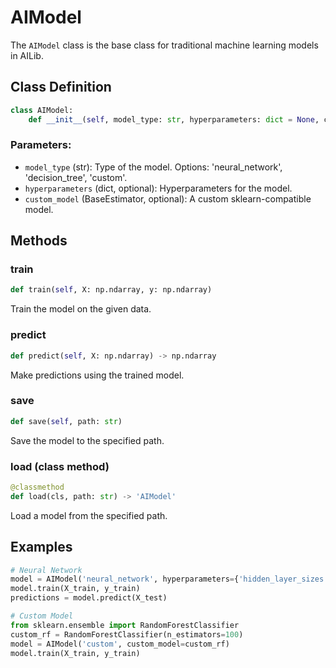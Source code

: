 # AIModel

The `AIModel` class is the base class for traditional machine learning models in AILib.

## Class Definition

```python
class AIModel:
    def __init__(self, model_type: str, hyperparameters: dict = None, custom_model: BaseEstimator = None)
```

### Parameters:
- `model_type` (str): Type of the model. Options: 'neural_network', 'decision_tree', 'custom'.
- `hyperparameters` (dict, optional): Hyperparameters for the model.
- `custom_model` (BaseEstimator, optional): A custom sklearn-compatible model.

## Methods

### train

```python
def train(self, X: np.ndarray, y: np.ndarray)
```

Train the model on the given data.

### predict

```python
def predict(self, X: np.ndarray) -> np.ndarray
```

Make predictions using the trained model.

### save

```python
def save(self, path: str)
```

Save the model to the specified path.

### load (class method)

```python
@classmethod
def load(cls, path: str) -> 'AIModel'
```

Load a model from the specified path.

## Examples

```python
# Neural Network
model = AIModel('neural_network', hyperparameters={'hidden_layer_sizes': (10, 5)})
model.train(X_train, y_train)
predictions = model.predict(X_test)

# Custom Model
from sklearn.ensemble import RandomForestClassifier
custom_rf = RandomForestClassifier(n_estimators=100)
model = AIModel('custom', custom_model=custom_rf)
model.train(X_train, y_train)
```